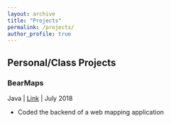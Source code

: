 ```yaml
---
layout: archive
title: "Projects"
permalink: /projects/
author_profile: true
---
```


## Personal/Class Projects

### BearMaps
Java | [Link](https://github.com/Anish-RV/course-projects/tree/master/BearMaps) | July 2018
- Coded the backend of a web mapping application


